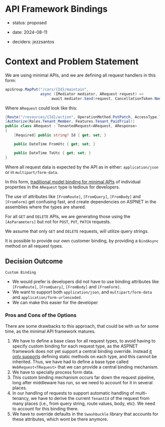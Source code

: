 # API Framework Bindings

* status: proposed

* date: 2024-08-11
* deciders: jezzsantos

# Context and Problem Statement

We are using minimal APIs, and we are defining all request handlers in this form:

```c#
apiGroup.MapPut("/cars/{Id}/maintain",
                async (IMediator mediator, ARequest request) =>
                     await mediator.Send(request, CancellationToken.None))
```

Where `ARequest` could look like this:

```c#
[Route("/resources/{Id}/action", OperationMethod.PutPatch, AccessType.Token)]
[Authorize(Roles.Tenant_Member, Features.Tenant_PaidTrial)]
public class ARequest : TenantedRequest<ARequest, AResponse>
{
    [Required] public string? Id { get; set; }

    public DateTime FromUtc { get; set; }

    public DateTime ToUtc { get; set; }
}
```

Where all request data is expected by the API as in either: `application/json` or in `multipart/form-data`.

In this form, [traditional model binding for minimal APIs](https://learn.microsoft.com/en-gb/aspnet/core/fundamentals/minimal-apis/parameter-binding?view=aspnetcore-8.0#binding-precedence) of individual properties in the `ARequest` type is tedious for developers.

The use of attributes like `[FromRoute]`, `[FromQuery]`, `[FromBody]` and  `[FromForm]` get confusing fast, and create dependencies on ASPNET in the assemblies where the types are shared.

For all `GET` and `DELETE` APIs, we are generating those using the `[AsParameters]` but not for `POST`, `PUT`, `PATCH` requests.

We assume that only `GET` and `DELETE` requests, will utilize query strings.

It is possible to provide our own customer binding, by providing a `BindAsync` method on all request types.

## Decision Outcome

`Custom Binding`

- We would prefer is developers did not have to use binding attributes like  `[FromRoute]`, `[FromQuery]`, `[FromBody]` and  `[FromForm]`.
- We want to support both `application/json`, and `multipart/form-data` and `application/form-urlencoded`.
- We can make this easier for the developer

### Pros and Cons of the Options

There are some drawbacks to this approach, that could be with us for some time, as the minimal API framework matures.

1. We have to define a base class for all request types, to avoid having to specify custom binding for each request type, as the ASPNET framework does not yet support a central binding override. Instead [it only supports](https://learn.microsoft.com/en-gb/aspnet/core/fundamentals/minimal-apis/parameter-binding?view=aspnetcore-8.0#binding-precedence) defining static methods on each type, and this cannot be inherited. Thus, we have had to define a base type called `WebRequest<TRequest>` that we can provide a central binding mechanism.
2. We have to specially process form data.
3. This custom binding mechanism occurs far down the request pipeline, long after middleware has run, so we need to account for it in several places.
4. In our handling of requests to support automatic handling of multi-tenancy, we have to derive the current `TenantId` of the request from many places (i.e., from query string, route values, body, etc). We need to account for this binding there.
5. We have to override defaults in the `Swashbuckle` library that accounts for these attributes, which wont be there anymore.
